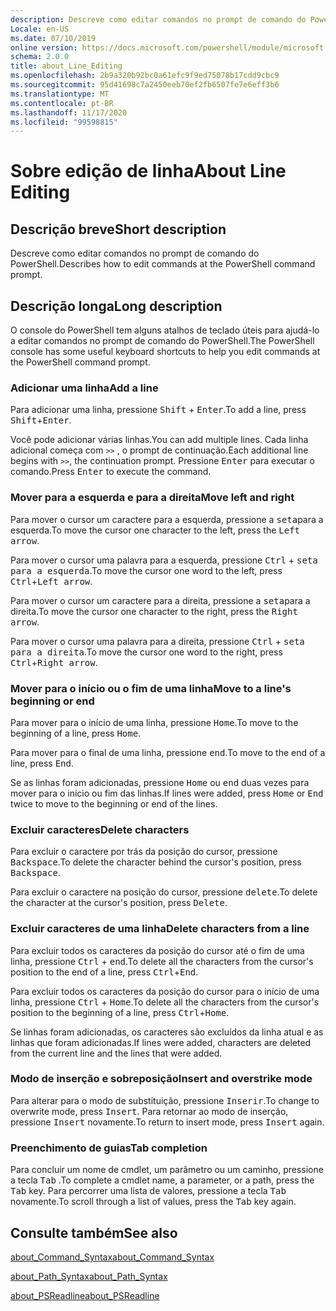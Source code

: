 ```yaml
---
description: Descreve como editar comandos no prompt de comando do PowerShell.
Locale: en-US
ms.date: 07/10/2019
online version: https://docs.microsoft.com/powershell/module/microsoft.powershell.core/about/about_line_editing?view=powershell-7.2&WT.mc_id=ps-gethelp
schema: 2.0.0
title: about_Line_Editing
ms.openlocfilehash: 2b9a320b92bc0a61efc9f9ed75078b17cdd9cbc9
ms.sourcegitcommit: 95d41698c7a2450eeb70ef2fb6507fe7e6eff3b6
ms.translationtype: MT
ms.contentlocale: pt-BR
ms.lasthandoff: 11/17/2020
ms.locfileid: "99598815"
---
```

# <a name="about-line-editing"></a><span data-ttu-id="b279c-103">Sobre edição de linha</span><span class="sxs-lookup"><span data-stu-id="b279c-103">About Line Editing</span></span>

## <a name="short-description"></a><span data-ttu-id="b279c-104">Descrição breve</span><span class="sxs-lookup"><span data-stu-id="b279c-104">Short description</span></span>

<span data-ttu-id="b279c-105">Descreve como editar comandos no prompt de comando do PowerShell.</span><span class="sxs-lookup"><span data-stu-id="b279c-105">Describes how to edit commands at the PowerShell command prompt.</span></span>

## <a name="long-description"></a><span data-ttu-id="b279c-106">Descrição longa</span><span class="sxs-lookup"><span data-stu-id="b279c-106">Long description</span></span>

<span data-ttu-id="b279c-107">O console do PowerShell tem alguns atalhos de teclado úteis para ajudá-lo a editar comandos no prompt de comando do PowerShell.</span><span class="sxs-lookup"><span data-stu-id="b279c-107">The PowerShell console has some useful keyboard shortcuts to help you edit commands at the PowerShell command prompt.</span></span>

### <a name="add-a-line"></a><span data-ttu-id="b279c-108">Adicionar uma linha</span><span class="sxs-lookup"><span data-stu-id="b279c-108">Add a line</span></span>

<span data-ttu-id="b279c-109">Para adicionar uma linha, pressione <kbd>Shift</kbd> + <kbd>Enter</kbd>.</span><span class="sxs-lookup"><span data-stu-id="b279c-109">To add a line, press <kbd>Shift</kbd>+<kbd>Enter</kbd>.</span></span>

<span data-ttu-id="b279c-110">Você pode adicionar várias linhas.</span><span class="sxs-lookup"><span data-stu-id="b279c-110">You can add multiple lines.</span></span> <span data-ttu-id="b279c-111">Cada linha adicional começa com `>>` , o prompt de continuação.</span><span class="sxs-lookup"><span data-stu-id="b279c-111">Each additional line begins with `>>`, the continuation prompt.</span></span> <span data-ttu-id="b279c-112">Pressione <kbd>Enter</kbd> para executar o comando.</span><span class="sxs-lookup"><span data-stu-id="b279c-112">Press <kbd>Enter</kbd> to execute the command.</span></span>

### <a name="move-left-and-right"></a><span data-ttu-id="b279c-113">Mover para a esquerda e para a direita</span><span class="sxs-lookup"><span data-stu-id="b279c-113">Move left and right</span></span>

<span data-ttu-id="b279c-114">Para mover o cursor um caractere para a esquerda, pressione a <kbd>seta</kbd>para a esquerda.</span><span class="sxs-lookup"><span data-stu-id="b279c-114">To move the cursor one character to the left, press the <kbd>Left arrow</kbd>.</span></span>

<span data-ttu-id="b279c-115">Para mover o cursor uma palavra para a esquerda, pressione <kbd>Ctrl</kbd> + <kbd>seta para a esquerda</kbd>.</span><span class="sxs-lookup"><span data-stu-id="b279c-115">To move the cursor one word to the left, press <kbd>Ctrl</kbd>+<kbd>Left arrow</kbd>.</span></span>

<span data-ttu-id="b279c-116">Para mover o cursor um caractere para a direita, pressione a <kbd>seta</kbd>para a direita.</span><span class="sxs-lookup"><span data-stu-id="b279c-116">To move the cursor one character to the right, press the <kbd>Right arrow</kbd>.</span></span>

<span data-ttu-id="b279c-117">Para mover o cursor uma palavra para a direita, pressione <kbd>Ctrl</kbd> + <kbd>seta para a direita</kbd>.</span><span class="sxs-lookup"><span data-stu-id="b279c-117">To move the cursor one word to the right, press <kbd>Ctrl</kbd>+<kbd>Right arrow</kbd>.</span></span>

### <a name="move-to-a-lines-beginning-or-end"></a><span data-ttu-id="b279c-118">Mover para o início ou o fim de uma linha</span><span class="sxs-lookup"><span data-stu-id="b279c-118">Move to a line's beginning or end</span></span>

<span data-ttu-id="b279c-119">Para mover para o início de uma linha, pressione <kbd>Home</kbd>.</span><span class="sxs-lookup"><span data-stu-id="b279c-119">To move to the beginning of a line, press <kbd>Home</kbd>.</span></span>

<span data-ttu-id="b279c-120">Para mover para o final de uma linha, pressione <kbd>end</kbd>.</span><span class="sxs-lookup"><span data-stu-id="b279c-120">To move to the end of a line, press <kbd>End</kbd>.</span></span>

<span data-ttu-id="b279c-121">Se as linhas foram adicionadas, pressione <kbd>Home</kbd> ou <kbd>end</kbd> duas vezes para mover para o início ou fim das linhas.</span><span class="sxs-lookup"><span data-stu-id="b279c-121">If lines were added, press <kbd>Home</kbd> or <kbd>End</kbd> twice to move to the beginning or end of the lines.</span></span>

### <a name="delete-characters"></a><span data-ttu-id="b279c-122">Excluir caracteres</span><span class="sxs-lookup"><span data-stu-id="b279c-122">Delete characters</span></span>

<span data-ttu-id="b279c-123">Para excluir o caractere por trás da posição do cursor, pressione <kbd>Backspace</kbd>.</span><span class="sxs-lookup"><span data-stu-id="b279c-123">To delete the character behind the cursor's position, press <kbd>Backspace</kbd>.</span></span>

<span data-ttu-id="b279c-124">Para excluir o caractere na posição do cursor, pressione <kbd>delete</kbd>.</span><span class="sxs-lookup"><span data-stu-id="b279c-124">To delete the character at the cursor's position, press <kbd>Delete</kbd>.</span></span>

### <a name="delete-characters-from-a-line"></a><span data-ttu-id="b279c-125">Excluir caracteres de uma linha</span><span class="sxs-lookup"><span data-stu-id="b279c-125">Delete characters from a line</span></span>

<span data-ttu-id="b279c-126">Para excluir todos os caracteres da posição do cursor até o fim de uma linha, pressione <kbd>Ctrl</kbd> + <kbd>end</kbd>.</span><span class="sxs-lookup"><span data-stu-id="b279c-126">To delete all the characters from the cursor's position to the end of a line, press <kbd>Ctrl</kbd>+<kbd>End</kbd>.</span></span>

<span data-ttu-id="b279c-127">Para excluir todos os caracteres da posição do cursor para o início de uma linha, pressione <kbd>Ctrl</kbd> + <kbd>Home</kbd>.</span><span class="sxs-lookup"><span data-stu-id="b279c-127">To delete all the characters from the cursor's position to the beginning of a line, press <kbd>Ctrl</kbd>+<kbd>Home</kbd>.</span></span>

<span data-ttu-id="b279c-128">Se linhas foram adicionadas, os caracteres são excluídos da linha atual e as linhas que foram adicionadas.</span><span class="sxs-lookup"><span data-stu-id="b279c-128">If lines were added, characters are deleted from the current line and the lines that were added.</span></span>

### <a name="insert-and-overstrike-mode"></a><span data-ttu-id="b279c-129">Modo de inserção e sobreposição</span><span class="sxs-lookup"><span data-stu-id="b279c-129">Insert and overstrike mode</span></span>

<span data-ttu-id="b279c-130">Para alterar para o modo de substituição, pressione <kbd>Inserir</kbd>.</span><span class="sxs-lookup"><span data-stu-id="b279c-130">To change to overwrite mode, press <kbd>Insert</kbd>.</span></span> <span data-ttu-id="b279c-131">Para retornar ao modo de inserção, pressione <kbd>Insert</kbd> novamente.</span><span class="sxs-lookup"><span data-stu-id="b279c-131">To return to insert mode, press <kbd>Insert</kbd> again.</span></span>

### <a name="tab-completion"></a><span data-ttu-id="b279c-132">Preenchimento de guias</span><span class="sxs-lookup"><span data-stu-id="b279c-132">Tab completion</span></span>

<span data-ttu-id="b279c-133">Para concluir um nome de cmdlet, um parâmetro ou um caminho, pressione a tecla <kbd>Tab</kbd> .</span><span class="sxs-lookup"><span data-stu-id="b279c-133">To complete a cmdlet name, a parameter, or a path, press the <kbd>Tab</kbd> key.</span></span> <span data-ttu-id="b279c-134">Para percorrer uma lista de valores, pressione a tecla <kbd>Tab</kbd> novamente.</span><span class="sxs-lookup"><span data-stu-id="b279c-134">To scroll through a list of values, press the <kbd>Tab</kbd> key again.</span></span>

## <a name="see-also"></a><span data-ttu-id="b279c-135">Consulte também</span><span class="sxs-lookup"><span data-stu-id="b279c-135">See also</span></span>

[<span data-ttu-id="b279c-136">about_Command_Syntax</span><span class="sxs-lookup"><span data-stu-id="b279c-136">about_Command_Syntax</span></span>](about_Command_Syntax.md)

[<span data-ttu-id="b279c-137">about_Path_Syntax</span><span class="sxs-lookup"><span data-stu-id="b279c-137">about_Path_Syntax</span></span>](about_Path_Syntax.md)

[<span data-ttu-id="b279c-138">about_PSReadline</span><span class="sxs-lookup"><span data-stu-id="b279c-138">about_PSReadline</span></span>](../../PSReadline/About/about_PSReadline.md)

